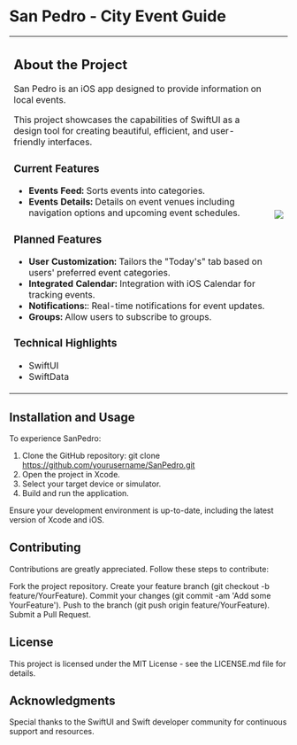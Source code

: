 # San Pedro - City Event Guide

<table>
<tr>
<td>

## About the Project

San Pedro is an iOS app designed to provide information on local events.

This project showcases the capabilities of SwiftUI as a design tool for creating beautiful, efficient, and user-friendly interfaces.

### Current Features

- **Events Feed:** Sorts events into categories.
- **Events Details:** Details on event venues including navigation options and upcoming event schedules.

### Planned Features

- **User Customization:** Tailors the "Today's" tab based on users' preferred event categories.
- **Integrated Calendar:** Integration with iOS Calendar for tracking events.
- **Notifications:**: Real-time notifications for event updates.
- **Groups:** Allow users to subscribe to groups.

### Technical Highlights

- SwiftUI
- SwiftData
  
</td>
<td>

<img src="https://github.com/ricardonovelot/EventosSanPedro/assets/84286086/f582f6ef-5b37-4587-81c0-c827469adf5a">

</td>
</tr>
</table>

## Installation and Usage

To experience SanPedro:

1. Clone the GitHub repository: git clone https://github.com/yourusername/SanPedro.git
2. Open the project in Xcode.
3. Select your target device or simulator.
4. Build and run the application.

Ensure your development environment is up-to-date, including the latest version of Xcode and iOS.

## Contributing

Contributions are greatly appreciated. Follow these steps to contribute:

Fork the project repository.
Create your feature branch (git checkout -b feature/YourFeature).
Commit your changes (git commit -am 'Add some YourFeature').
Push to the branch (git push origin feature/YourFeature).
Submit a Pull Request.

## License

This project is licensed under the MIT License - see the LICENSE.md file for details.

## Acknowledgments

Special thanks to the SwiftUI and Swift developer community for continuous support and resources.
